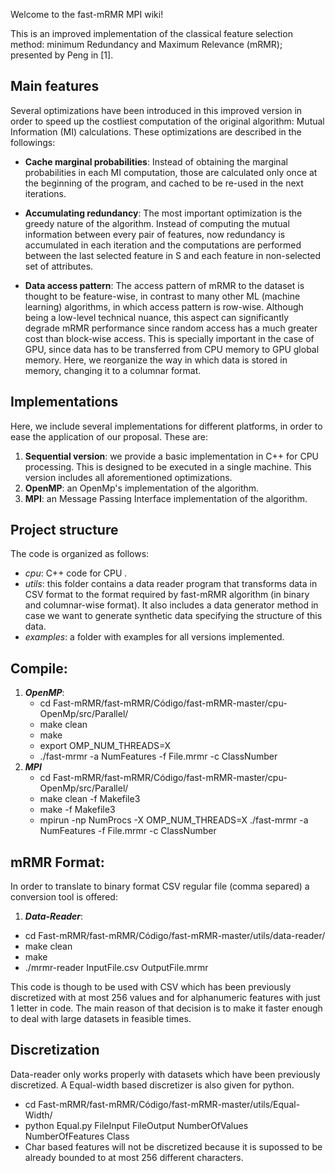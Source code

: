 Welcome to the fast-mRMR MPI wiki!

This is an improved implementation of the classical feature selection method: minimum Redundancy and Maximum Relevance (mRMR); presented by Peng in [1]. 

## Main features

Several optimizations have been introduced in this improved version in order to speed up the costliest computation of the original algorithm: Mutual Information (MI) calculations. These optimizations are described in the followings: 

- **Cache marginal probabilities**: Instead of obtaining the marginal probabilities in each MI computation, those are calculated only once at the beginning of the program, and cached to be re-used in the next iterations.

- **Accumulating redundancy**: The most important optimization is the greedy nature of the algorithm. Instead of computing the mutual information between every pair of features, now redundancy is accumulated in each iteration and the computations are performed between the last selected feature in S and each feature in non-selected set of attributes. 

- **Data access pattern**: The access pattern of mRMR to the dataset is thought to be feature-wise, in contrast to many other ML (machine learning) algorithms, in which access pattern is row-wise. Although being a low-level technical nuance, this aspect can significantly degrade mRMR performance since random access has a much greater cost than block-wise access. This is specially important in the case of GPU, since data has to be transferred from CPU memory to GPU global memory. Here, we reorganize the way in which data is stored in memory, changing it to a columnar format.

## Implementations

Here, we include several implementations for different platforms, in order to ease the application of our proposal. These are: 

1. **Sequential version**: we provide a basic implementation in C++ for CPU processing. This is designed to be executed in a single machine. This version includes all aforementioned optimizations.
2. **OpenMP**: an OpenMp's implementation of the algorithm.
3. **MPI**: an Message Passing Interface implementation of the algorithm.


## Project structure

The code is organized as follows:

* _cpu_: C++ code for CPU .
* _utils_: this folder contains a data reader program that transforms data in CSV format to the format required by fast-mRMR algorithm (in binary and columnar-wise format). It also includes a data generator method in case we want to generate synthetic data specifying the structure of this data.
* _examples_: a folder with examples for all versions implemented.   

## Compile:

1. ***OpenMP***: 
   * cd Fast-mRMR/fast-mRMR/Código/fast-mRMR-master/cpu-OpenMp/src/Parallel/
   * make clean
   * make
   * export OMP_NUM_THREADS=X
   * ./fast-mrmr -a NumFeatures -f File.mrmr -c ClassNumber
2. ***MPI***  
   * cd Fast-mRMR/fast-mRMR/Código/fast-mRMR-master/cpu-OpenMp/src/Parallel/
   * make clean -f Makefile3
   * make -f Makefile3
   * mpirun -np NumProcs -X OMP_NUM_THREADS=X ./fast-mrmr -a NumFeatures -f File.mrmr -c ClassNumber
   
## mRMR Format:

In order to translate to binary format CSV regular file (comma separed) a conversion tool is offered:
1. ***Data-Reader***: 
  * cd Fast-mRMR/fast-mRMR/Código/fast-mRMR-master/utils/data-reader/
  * make clean
  * make
  * ./mrmr-reader InputFile.csv OutputFile.mrmr

This code is though to be used with CSV which has been previously discretized with at most 256 values and for alphanumeric features with just 1 letter in code. The main reason of that decision is to make it faster enough to deal with large datasets in feasible times.

## Discretization

Data-reader only works properly with datasets which have been previously discretized. A Equal-width based discretizer is also given for python.
  * cd Fast-mRMR/fast-mRMR/Código/fast-mRMR-master/utils/Equal-Width/
  * python Equal.py FileInput FileOutput NumberOfValues NumberOfFeatures Class
  * Char based features will not be discretized because it is supossed to be already bounded to at most 256 different characters.


